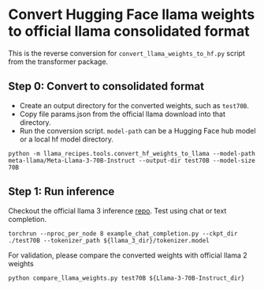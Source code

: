 # Convert Hugging Face llama weights to official llama consolidated format

This is the reverse conversion for `convert_llama_weights_to_hf.py` script from the transformer package.

## Step 0: Convert to consolidated format
- Create an output directory for the converted weights, such as `test70B`.
- Copy file params.json from the official llama download into that directory.
- Run the conversion script. `model-path` can be a Hugging Face hub model or a local hf model directory.
```
python -m llama_recipes.tools.convert_hf_weights_to_llama --model-path meta-llama/Meta-Llama-3-70B-Instruct --output-dir test70B --model-size 70B
```

## Step 1: Run inference
Checkout the official llama 3 inference [repo](https://github.com/meta-llama/llama3). Test using chat or text completion.
```
torchrun --nproc_per_node 8 example_chat_completion.py --ckpt_dir ./test70B --tokenizer_path ${llama_3_dir}/tokenizer.model
```

For validation, please compare the converted weights with official llama 2 weights
```
python compare_llama_weights.py test70B ${Llama-3-70B-Instruct_dir}
```
